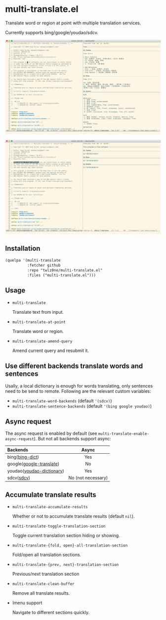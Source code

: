 # multi-translate.el

Translate word or region at point with multiple translation services.

Currently supports bing/google/youdao/sdcv.

![](images/multi-translate-word.png)

![](images/multi-translate-region.png)

## Installation

```elisp
(quelpa '(multi-translate
          :fetcher github
          :repo "twlz0ne/multi-translate.el"
          :files ("multi-translate.el")))
```

## Usage

- `multi-translate`

    Translate text from input.

- `multi-translate-at-point`

    Translate word or region.

- `multi-translate-amend-query`

    Amend current query and resubmit it.

## Use different backends translate words and sentences

Usally, a local dictionary is enough for words translating, only sentences need
to be send to remote. Following are the relevant custom variables:

- `multi-translate-word-backends` (default `'(sdcv)`)
- `multi-translate-sentence-backends` (default `'(bing google youdao)`)

## Async request

The async request is enabled by default (see `multi-translate-enable-async-request`). But not all backends support async:

| Backends                                                                        | Async              |
|:--------------------------------------------------------------------------------|:------------------:|
| bing([bing-dict](https://github.com/cute-jumper/bing-dict.el))                  | Yes                |
| google([google-translate](https://github.com/atykhonov/google-translate))       | No                 |
| youdao([youdao-dictionary](https://github.com/xuchunyang/youdao-dictionary.el)) | Yes                |
| sdcv([sdcv](http://www.emacswiki.org/emacs/download/sdcv.el))                   | No (not necessary) |

## Accumulate translate results

- `multi-translate-accumulate-results`

    Whether or not to accumulate translate results (default `nil`).

- `multi-translate-toggle-translation-section`

    Toggle current translation section hiding or showing.

- `multi-translate-{fold, open}-all-translation-section`

    Fold/open all translation sections.

- `multi-translate-{prev, next}-translation-section`

    Previous/next translation section

- `multi-translate-clean-buffer`

    Remove all translate results.

- Imenu support

    Navigate to different sections quickly.
